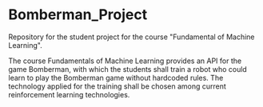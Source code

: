 # Bomberman_Project

Repository for the student project for the course "Fundamental of Machine Learning".

The course Fundamentals of Machine Learning provides an API for the game Bomberman, with which the students shall train a robot who could learn to play the Bomberman game without hardcoded rules.
The technology applied for the training shall be chosen among current reinforcement learning technologies.


